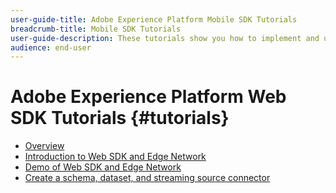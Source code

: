 ```yaml
---
user-guide-title: Adobe Experience Platform Mobile SDK Tutorials
breadcrumb-title: Mobile SDK Tutorials
user-guide-description: These tutorials show you how to implement and use the Adobe Experience Platform Mobile SDK in your mobile applications
audience: end-user
---
```


# Adobe Experience Platform Web SDK Tutorials {#tutorials}

+ [Overview](overview.md)
+ [Introduction to Web SDK and Edge Network](/help/web-sdk/introduction-to-web-sdk-and-edge-network.md)
+ [Demo of Web SDK and Edge Network](/help/web-sdk/demo-of-web-sdk-and-edge-network.md)
+ [Create a schema, dataset, and streaming source connector](/help/web-sdk/create-a-schema-dataset-and-streaming-source-connector-for-web-sdk-data.md)